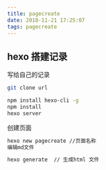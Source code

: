 ```yaml
---
title: pagecreate
date: 2018-11-21 17:25:07
tags: pagecreate
---
```


## hexo 搭建记录

写给自己的记录

``` bash
git clone url

npm install hexo-cli -g 
npm install 
hexo server
``` 

创建页面

``` bash
hexo new pagecreate //页面名称
编辑md文件

hexo generate  // 生成html 文件
``` 


